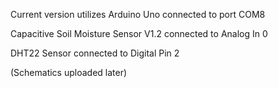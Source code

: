 Current version utilizes Arduino Uno connected to port COM8

Capacitive Soil Moisture Sensor V1.2 connected to Analog In 0

DHT22 Sensor connected to Digital Pin 2

(Schematics uploaded later)
